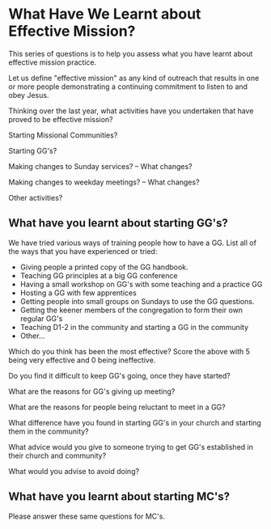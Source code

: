 # What Have We Learnt about Effective Mission?

This series of questions is to help you assess what you have learnt about effective mission practice.

Let us define "effective mission" as any kind of outreach that results in one or more people demonstrating a continuing commitment to listen to and obey Jesus.

Thinking over the last year, what activities have you undertaken that have proved to be effective mission?

Starting Missional Communities?

Starting GG's?

Making changes to Sunday services? – What changes?

Making changes to weekday meetings? – What changes?

Other activities?

## What have you learnt about starting GG's?

We have tried various ways of training people how to have a GG. List all of the ways that you have experienced or tried:

-   Giving people a printed copy of the GG handbook.
-   Teaching GG principles at a big GG conference
-   Having a small workshop on GG's with some teaching and a practice GG
-   Hosting a GG with few apprentices
-   Getting people into small groups on Sundays to use the GG questions.
-   Getting the keener members of the congregation to form their own regular GG's
-   Teaching D1-2 in the community and starting a GG in the community
-   Other...

Which do you think has been the most effective? Score the above with 5 being very effective and 0 being ineffective.

Do you find it difficult to keep GG's going, once they have started?

What are the reasons for GG's giving up meeting?

What are the reasons for people being reluctant to meet in a GG?

What difference have you found in starting GG's in your church and starting them in the community?

What advice would you give to someone trying to get GG's established in their church and community?

What would you advise to avoid doing?

## What have you learnt about starting MC's?

Please answer these same questions for MC's.
